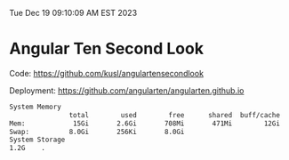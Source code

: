 Tue Dec 19 09:10:09 AM EST 2023

# Angular Ten Second Look

Code: https://github.com/kusl/angulartensecondlook

Deployment: https://github.com/angularten/angularten.github.io

```bash
System Memory
               total        used        free      shared  buff/cache   available
Mem:            15Gi       2.6Gi       708Mi       471Mi        12Gi        12Gi
Swap:          8.0Gi       256Ki       8.0Gi
System Storage
1.2G	.
```
